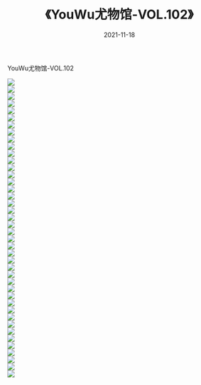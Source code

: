 ﻿---
layout: post
title:  《YouWu尤物馆-VOL.102》
date:   2021-11-18
img: http://img.660000.xyz/Sharelink/网络美图/2021/YouWu尤物馆-VOL.102/000.jpg
categories: [美女, 清纯, 唯美]
---

YouWu尤物馆-VOL.102

  ![](http://img.660000.xyz/Sharelink/网络美图/2021/YouWu尤物馆-VOL.102/001.jpg) <br> ![](http://img.660000.xyz/Sharelink/网络美图/2021/YouWu尤物馆-VOL.102/002.jpg) <br> ![](http://img.660000.xyz/Sharelink/网络美图/2021/YouWu尤物馆-VOL.102/003.jpg) <br> ![](http://img.660000.xyz/Sharelink/网络美图/2021/YouWu尤物馆-VOL.102/004.jpg) <br> ![](http://img.660000.xyz/Sharelink/网络美图/2021/YouWu尤物馆-VOL.102/005.jpg) <br> ![](http://img.660000.xyz/Sharelink/网络美图/2021/YouWu尤物馆-VOL.102/006.jpg) <br> ![](http://img.660000.xyz/Sharelink/网络美图/2021/YouWu尤物馆-VOL.102/007.jpg) <br> ![](http://img.660000.xyz/Sharelink/网络美图/2021/YouWu尤物馆-VOL.102/008.jpg) <br> ![](http://img.660000.xyz/Sharelink/网络美图/2021/YouWu尤物馆-VOL.102/009.jpg) <br> ![](http://img.660000.xyz/Sharelink/网络美图/2021/YouWu尤物馆-VOL.102/010.jpg) <br> ![](http://img.660000.xyz/Sharelink/网络美图/2021/YouWu尤物馆-VOL.102/011.jpg) <br> ![](http://img.660000.xyz/Sharelink/网络美图/2021/YouWu尤物馆-VOL.102/012.jpg) <br> ![](http://img.660000.xyz/Sharelink/网络美图/2021/YouWu尤物馆-VOL.102/013.jpg) <br> ![](http://img.660000.xyz/Sharelink/网络美图/2021/YouWu尤物馆-VOL.102/014.jpg) <br> ![](http://img.660000.xyz/Sharelink/网络美图/2021/YouWu尤物馆-VOL.102/015.jpg) <br> ![](http://img.660000.xyz/Sharelink/网络美图/2021/YouWu尤物馆-VOL.102/016.jpg) <br> ![](http://img.660000.xyz/Sharelink/网络美图/2021/YouWu尤物馆-VOL.102/017.jpg) <br> ![](http://img.660000.xyz/Sharelink/网络美图/2021/YouWu尤物馆-VOL.102/018.jpg) <br> ![](http://img.660000.xyz/Sharelink/网络美图/2021/YouWu尤物馆-VOL.102/019.jpg) <br> ![](http://img.660000.xyz/Sharelink/网络美图/2021/YouWu尤物馆-VOL.102/020.jpg) <br> ![](http://img.660000.xyz/Sharelink/网络美图/2021/YouWu尤物馆-VOL.102/021.jpg) <br> ![](http://img.660000.xyz/Sharelink/网络美图/2021/YouWu尤物馆-VOL.102/022.jpg) <br> ![](http://img.660000.xyz/Sharelink/网络美图/2021/YouWu尤物馆-VOL.102/023.jpg) <br> ![](http://img.660000.xyz/Sharelink/网络美图/2021/YouWu尤物馆-VOL.102/024.jpg) <br> ![](http://img.660000.xyz/Sharelink/网络美图/2021/YouWu尤物馆-VOL.102/025.jpg) <br> ![](http://img.660000.xyz/Sharelink/网络美图/2021/YouWu尤物馆-VOL.102/026.jpg) <br> ![](http://img.660000.xyz/Sharelink/网络美图/2021/YouWu尤物馆-VOL.102/027.jpg) <br> ![](http://img.660000.xyz/Sharelink/网络美图/2021/YouWu尤物馆-VOL.102/028.jpg) <br> ![](http://img.660000.xyz/Sharelink/网络美图/2021/YouWu尤物馆-VOL.102/029.jpg) <br> ![](http://img.660000.xyz/Sharelink/网络美图/2021/YouWu尤物馆-VOL.102/030.jpg) <br> ![](http://img.660000.xyz/Sharelink/网络美图/2021/YouWu尤物馆-VOL.102/031.jpg) <br> ![](http://img.660000.xyz/Sharelink/网络美图/2021/YouWu尤物馆-VOL.102/032.jpg) <br> ![](http://img.660000.xyz/Sharelink/网络美图/2021/YouWu尤物馆-VOL.102/033.jpg) <br> ![](http://img.660000.xyz/Sharelink/网络美图/2021/YouWu尤物馆-VOL.102/034.jpg) <br> ![](http://img.660000.xyz/Sharelink/网络美图/2021/YouWu尤物馆-VOL.102/035.jpg) <br> ![](http://img.660000.xyz/Sharelink/网络美图/2021/YouWu尤物馆-VOL.102/036.jpg) <br> ![](http://img.660000.xyz/Sharelink/网络美图/2021/YouWu尤物馆-VOL.102/037.jpg) <br> ![](http://img.660000.xyz/Sharelink/网络美图/2021/YouWu尤物馆-VOL.102/038.jpg) <br> ![](http://img.660000.xyz/Sharelink/网络美图/2021/YouWu尤物馆-VOL.102/039.jpg) <br> ![](http://img.660000.xyz/Sharelink/网络美图/2021/YouWu尤物馆-VOL.102/040.jpg) <br> ![](http://img.660000.xyz/Sharelink/网络美图/2021/YouWu尤物馆-VOL.102/041.jpg) <br> ![](http://img.660000.xyz/Sharelink/网络美图/2021/YouWu尤物馆-VOL.102/042.jpg) <br>